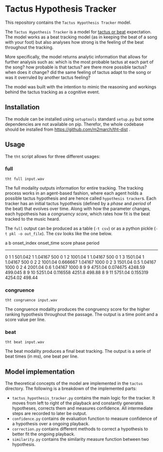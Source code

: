 # Tactus Hypothesis Tracker

This repository contains the `Tactus Hypothesis Tracker` model.

The `Tactus Hypothesis Tracker` is a model for 
[tactus or beat](http://en.wikipedia.org/wiki/Pulse_%28music%29) expectation. 
The model works as a beat tracking model (as
in keeping the beat of a song with your foot) but also analyses how strong is
the feeling of the beat throughout the tracking.

More specifically, the model returns analytic information that allows for
further analysis such as: which is the most probable tactus at each part of the
song?  how probable is that tactus? are there more possible tactus? when does
it change? did the same feeling of tactus adapt to the song or was it overruled
by another tactus feeling?

The model was built with the intention to mimic the reasoning and workings
behind the tactus tracking as a cognitive event. 

## Installation

The module can be installed using `setuptools` standard `setup.py` but some
dependencies are not available on pip. Therefor, the whole codebase should be
installed from https://github.com/m2march/tht-dist .

## Usage

The `tht` script allows for three different usages:

### full

    tht full input.wav

The full modality outputs information for entire tracking. The tracking process
works in an agent-based fashion, where each agent holds a possible tactus
hypothesis and are hence called `hypothesis tracker`s. Each tracker has an
initial tactus hypothesis (defined by a _phase_ and _period_ of the beat) that
evolves over time. Along with how the parameter changes, each hypothesis has a
_congruency score_, which rates how fit is the beat tracked to the music heard.

The `full` output can be produced as a table (`-t csv`) or as a python pickle 
(`-t pkl -o out_file`). The csv looks like the one below.


  a    b    onset_index    onset_time     score       phase    period
---  ---  -------------  ------------  --------  ----------  --------
  0    1              1       501.042  1            1.04167   500
  0    1              2      1001.04   1            1.04167   500
  0    1              3      1501.04   1            1.04167   500
  0    2              2      1001.04   0.666667     1.04167  1000
  0    2              3      1501.04   0.5          1.04167  1000
  0    2              4      2001.04   0.6          1.04167  1000
  8    9              9      4751.04   0.074675  4248.59      499.045
  8    9             10      5251.04   0.116558  4251.8       498.88
  8    9             11      5751.04   0.155319  4254.02      498.44


### congruence

	tht congruence input.wav

The congruence modality produces the congruency score for the higher ranking 
hypothesis throughout the passage. The output is a time point and a score value 
per line.


### beat

	tht beat input.wav

The beat modality produces a final beat tracking. The output is a serie of beat 
times (in ms), one beat per line.


## Model implementation 

The theoretical concepts of the model are implemented in the `tactus`
directory. The following is a breakdown of the implemented parts:

* `tactus_hypothesis_tracker.py` contains the main logic for the tracker. It
    moves from left to right of the playback and constantly generates
    hypotheses, corrects them and measures confidence. All intermediate steps
    are recorded to later be output.
* `confidence.py` contains de evaluation function to measure confidence of a
    hypothesis over a ongoing playback.
* `correction.py` contains different methods to correct a hypothesis to better
    fit the ongoing playback.
* `similarity.py` contains the similarity measure function between two
    hypothesis.
